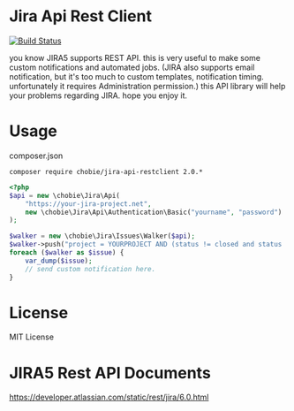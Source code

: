 # Jira Api Rest Client

[![Build Status](https://secure.travis-ci.org/chobie/jira-api-restclient.png)](http://travis-ci.org/chobie/jira-api-restclient)


you know JIRA5 supports REST API. this is very useful to make some custom notifications and automated jobs.
(JIRA also supports email notification, but it's too much to custom templates, notification timing. unfortunately it requires Administration permission.)
this API library will help your problems regarding JIRA. hope you enjoy it.

# Usage

composer.json

```
composer require chobie/jira-api-restclient 2.0.*
```


````php
<?php
$api = new \chobie\Jira\Api(
    "https://your-jira-project.net",
    new \chobie\Jira\Api\Authentication\Basic("yourname", "password")
);

$walker = new \chobie\Jira\Issues\Walker($api);
$walker->push("project = YOURPROJECT AND (status != closed and status != resolved) ORDER BY priority DESC");
foreach ($walker as $issue) {
    var_dump($issue);
    // send custom notification here.
}
````

# License

MIT License

# JIRA5 Rest API Documents

https://developer.atlassian.com/static/rest/jira/6.0.html
